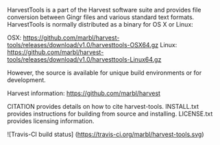HarvestTools is a part of the Harvest software suite and provides file
conversion between Gingr files and various standard text formats. HarvestTools
is normally distributed as a binary for OS X or Linux:

OSX: https://github.com/marbl/harvest-tools/releases/download/v1.0/harvesttools-OSX64.gz
Linux: https://github.com/marbl/harvest-tools/releases/download/v1.0/harvesttools-Linux64.gz

However, the source is available for unique build environments or for development.

Harvest information: https://github.com/marbl/harvest

CITATION provides details on how to cite harvest-tools.
INSTALL.txt provides instructions for building from source and installing.
LICENSE.txt provides licensing information.

![Travis-CI build status]
(https://travis-ci.org/marbl/harvest-tools.svg)
